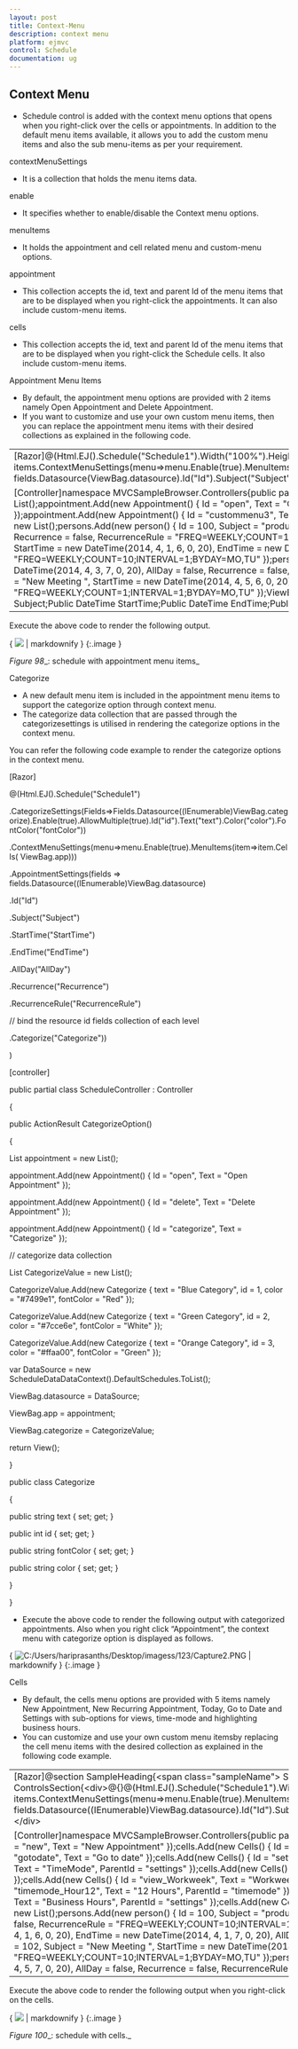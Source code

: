 ```yaml
---
layout: post
title: Context-Menu
description: context menu
platform: ejmvc
control: Schedule
documentation: ug
---
```


## Context Menu

* Schedule control is added with the context menu options that opens when you right-click over the cells or appointments. In addition to the default menu items available, it allows you to add the custom menu items and also the sub menu-items as per your requirement.

contextMenuSettings

* It is a collection that holds the menu items data.

enable

* It specifies whether to enable/disable the Context menu options.

menuItems

* It holds the appointment and cell related menu and custom-menu options.

appointment

* This collection accepts the id, text and parent Id of the menu items that are to be displayed when you right-click the appointments. It can also include custom-menu items.

cells

* This collection accepts the id, text and parent Id of the menu items that are to be displayed when you right-click the Schedule cells. It  also include custom-menu items.

Appointment Menu Items

* By default, the appointment menu options are provided with 2 items namely Open Appointment and Delete Appointment. 
* If you want to customize and use your own custom menu items, then you can replace the appointment menu items with their desired collections as explained in the following code.



<table>
<tr>
<td>
[Razor]@(Html.EJ().Schedule("Schedule1").Width("100%").Height("525px").CurrentDate(new DateTime(2014,4,1  ))// Custom context menu items.ContextMenuSettings(menu=>menu.Enable(true).MenuItems(item=>item.Cells(ViewBag.cell).Appointment(ViewBag.app))).AppointmentSettings(fields => fields.Datasource(ViewBag.datasource).Id("Id").Subject("Subject").StartTime("StartTime").EndTime("EndTime").AllDay("AllDay").Recurrence("Recurrence").RecurrenceRule("RecurrenceRule")))</td></tr>
<tr>
<td>
[Controller]namespace MVCSampleBrowser.Controllers{public partial class ScheduleController : Controller{//// GET: /Default/public ActionResult ContextMenu(){List<Appointment> appointment = new List<Appointment>();appointment.Add(new Appointment() { Id = "open", Text = "Open Appointment" });appointment.Add(new Appointment() { Id = "delete", Text = "Delete Appointment" });appointment.Add(new Appointment() { Id = "custommenu3", Text = "Custom Menu3" });appointment.Add(new Appointment() { Id = "custommenu4", Text = "Custom Menu4" });List<person> persons = new List<person>();persons.Add(new person() { Id = 100, Subject = "product meeting", StartTime = new DateTime(2014, 4, 1, 1, 0, 20), EndTime = new DateTime(2014, 4, 1, 5, 0, 20), AllDay = false, Recurrence = false, RecurrenceRule = "FREQ=WEEKLY;COUNT=10;INTERVAL=1;BYDAY=MO,TU,WE,TH,FR,SA,SU" });persons.Add(new person() { Id = 101, Subject = "conference meeting", StartTime = new DateTime(2014, 4, 1, 6, 0, 20), EndTime = new DateTime(2014, 4, 1, 7, 0, 20), AllDay = false, Recurrence = false, RecurrenceRule = "FREQ=WEEKLY;COUNT=10;INTERVAL=1;BYDAY=MO,TU" });persons.Add(new person() { Id = 102, Subject = "New Meeting ", StartTime = new DateTime(2014, 4, 3, 4, 0, 20), EndTime = new DateTime(2014, 4, 3, 7, 0, 20), AllDay = false, Recurrence = false, RecurrenceRule = "FREQ=WEEKLY;COUNT=10;INTERVAL=1;BYDAY=MO,TU" });persons.Add(new person() { Id = 103, Subject = "New Meeting ", StartTime = new DateTime(2014, 4, 5, 6, 0, 20), EndTime = new DateTime(2014, 4, 5, 7, 0, 20), AllDay = false, Recurrence = false, RecurrenceRule = "FREQ=WEEKLY;COUNT=1;INTERVAL=1;BYDAY=MO,TU" });ViewBag.dataSource = persons;ViewBag.app = appointment;return View();}Public class person{Public int Id;Public string Subject;Public DateTime StartTime;Public DateTime EndTime;Public bool AllDay;Public bool Recurrence;Public string RecurrenceRule;}}}</td></tr>
</table>


Execute the above code to render the following output.



{ ![](Context-Menu_images/Context-Menu_img1.png) | markdownify }
{:.image }


 _Figure_ _98__:  schedule with appointment menu items_

Categorize 

* A new default menu item is included in the appointment menu items to support the categorize option through context menu. 
* The categorize data collection that are passed through the categorizesettings is utilised in rendering the categorize options in the context menu. 

You can refer the following code example to render the categorize options in the context menu.



[Razor]



@(Html.EJ().Schedule("Schedule1")

.CategorizeSettings(Fields=>Fields.Datasource((IEnumerable)ViewBag.categorize).Enable(true).AllowMultiple(true).Id("id").Text("text").Color("color").FontColor("fontColor"))

.ContextMenuSettings(menu=>menu.Enable(true).MenuItems(item=>item.Cells(            ViewBag.app)))

.AppointmentSettings(fields => fields.Datasource((IEnumerable)ViewBag.datasource)

.Id("Id")

.Subject("Subject")

.StartTime("StartTime")

.EndTime("EndTime")

.AllDay("AllDay")

.Recurrence("Recurrence")

.RecurrenceRule("RecurrenceRule")

// bind the resource id fields collection of each level

.Categorize("Categorize"))

)





[controller]

public partial class ScheduleController : Controller

{

public ActionResult CategorizeOption()

{

List<Appointment> appointment = new List<Appointment>();

appointment.Add(new Appointment() { Id = "open", Text = "Open Appointment" });

appointment.Add(new Appointment() { Id = "delete", Text = "Delete Appointment" });

appointment.Add(new Appointment() { Id = "categorize", Text = "Categorize" });

// categorize data collection

List<Categorize> CategorizeValue = new List<Categorize>();

CategorizeValue.Add(new Categorize { text = "Blue Category", id = 1, color = "#7499e1", fontColor = "Red" });

CategorizeValue.Add(new Categorize { text = "Green Category", id = 2, color = "#7cce6e", fontColor = "White" });

CategorizeValue.Add(new Categorize { text = "Orange Category", id = 3, color = "#ffaa00", fontColor = "Green" });

var DataSource = new ScheduleDataDataContext().DefaultSchedules.ToList();

ViewBag.datasource = DataSource;

ViewBag.app = appointment;

ViewBag.categorize = CategorizeValue;

return View();

}

public class Categorize

{

public string text { set; get; }

public int id { set; get; }

public string fontColor { set; get; }

public string color { set; get; }

}

}



* Execute the above code to render the following output with categorized appointments. Also when you right click “Appointment”, the context menu with categorize option is displayed as follows.

{ ![C:/Users/hariprasanths/Desktop/imagess/123/Capture2.PNG](Context-Menu_images/Context-Menu_img2.png) | markdownify }
{:.image }


Cells 

* By default, the cells menu options are provided with 5 items namely New Appointment, New Recurring Appointment, Today, Go to Date and Settings with sub-options for views, time-mode and highlighting business hours. 
* You can customize and use your own custom menu itemsby replacing the cell menu items with the desired collection as explained in the following code example.



<table>
<tr>
<td>
[Razor]@section SampleHeading{&lt;span class="sampleName"&gt; Schedule / Context Menu</span>}@section ControlsSection{&lt;div&gt;@{}@(Html.EJ().Schedule("Schedule1").Width("100%").Height("525px").CurrentDate(new DateTime(2014,4,1  ))// Custom context menu items.ContextMenuSettings(menu=>menu.Enable(true).MenuItems(item=>item.Cells(ViewBag.cell)).AppointmentSettings(fields => fields.Datasource((IEnumerable)ViewBag.datasource).Id("Id").Subject("Subject").StartTime("StartTime").EndTime("EndTime").AllDay("AllDay").Recurrence("Recurrence").RecurrenceRule("RecurrenceRule")))}&lt;/div&gt;</td></tr>
<tr>
<td>
[Controller]namespace MVCSampleBrowser.Controllers{public partial class ScheduleController : Controller{//// GET: /Default/public ActionResult ContextMenu(){List<Cells> cells = new List<Cells>();cells.Add(new Cells() { Id = "new", Text = "New Appointment" });cells.Add(new Cells() { Id = "recurrence", Text = "New Recurring Appointment" });cells.Add(new Cells() { Id = "today", Text = "Today" });cells.Add(new Cells() { Id = "gotodate", Text = "Go to date" });cells.Add(new Cells() { Id = "settings", Text = "Settings" });cells.Add(new Cells() { Id = "view", Text = "View", ParentId = "settings" });cells.Add(new Cells() { Id = "timemode", Text = "TimeMode", ParentId = "settings" });cells.Add(new Cells() { Id = "view_Day", Text = "Day", ParentId = "view" });cells.Add(new Cells() { Id = "view_Week", Text = "Week", ParentId = "view" });cells.Add(new Cells() { Id = "view_Workweek", Text = "Workweek", ParentId = "view" });cells.Add(new Cells() { Id = "view_Month", Text = "Month", ParentId = "view" });cells.Add(new Cells() { Id = "timemode_Hour12", Text = "12 Hours", ParentId = "timemode" });cells.Add(new Cells() { Id = "timemode_Hour24", Text = "24 Hours", ParentId = "timemode" });cells.Add(new Cells() { Id = "businesshours", Text = "Business Hours", ParentId = "settings" });cells.Add(new Cells() { Id = "custommenu1", Text = "Custom Menu1" });cells.Add(new Cells() { Id = "custommenu2", Text = "Custom Menu2" });List<person> persons = new List<person>();persons.Add(new person() { Id = 100, Subject = "product meeting", StartTime = new DateTime(2014, 4, 1, 1, 0, 20), EndTime = new DateTime(2014, 4, 1, 5, 0, 20), AllDay = false, Recurrence = false, RecurrenceRule = "FREQ=WEEKLY;COUNT=10;INTERVAL=1;BYDAY=MO,TU,WE,TH,FR,SA,SU" });persons.Add(new person() { Id = 101, Subject = "conference meeting", StartTime = new DateTime(2014, 4, 1, 6, 0, 20), EndTime = new DateTime(2014, 4, 1, 7, 0, 20), AllDay = false, Recurrence = false, RecurrenceRule = "FREQ=WEEKLY;COUNT=10;INTERVAL=1;BYDAY=MO,TU" });persons.Add(new person() { Id = 102, Subject = "New Meeting ", StartTime = new DateTime(2014, 4, 3, 4, 0, 20), EndTime = new DateTime(2014, 4, 3, 7, 0, 20), AllDay = false, Recurrence = false, RecurrenceRule = "FREQ=WEEKLY;COUNT=10;INTERVAL=1;BYDAY=MO,TU" });persons.Add(new person() { Id = 103, Subject = "New Meeting ", StartTime = new DateTime(2014, 4, 5, 6, 0, 20), EndTime = new DateTime(2014, 4, 5, 7, 0, 20), AllDay = false, Recurrence = false, RecurrenceRule = "FREQ=WEEKLY;COUNT=1;INTERVAL=1;BYDAY=MO,TU" });ViewBag.dataSource = persons;ViewBag.cell = cells;return View();}}}</td></tr>
</table>






Execute the above code to render the following output when you right-click on the cells.



{ ![](Context-Menu_images/Context-Menu_img3.png) | markdownify }
{:.image }


 _Figure_ _100__:  schedule with cells._


